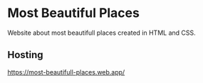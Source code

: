 # Most Beautiful Places
Website about most beautifull places created in HTML and CSS.

## Hosting
https://most-beautifull-places.web.app/
